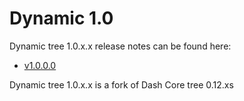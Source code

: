 Dynamic 1.0
==================

Dynamic tree 1.0.x.x release notes can be found here:
- [v1.0.0.0](release-notes/dynamic/release-notes.md)

Dynamic tree 1.0.x.x is a fork of Dash Core tree 0.12.xs